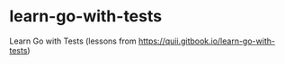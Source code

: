 # learn-go-with-tests
Learn Go with Tests (lessons from https://quii.gitbook.io/learn-go-with-tests)
